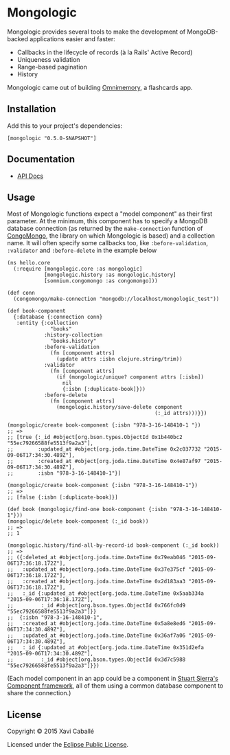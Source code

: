 # Mongologic

Mongologic provides several tools to make the development of MongoDB-backed
applications easier and faster:

- Callbacks in the lifecycle of records (à la Rails' Active Record)
- Uniqueness validation
- Range-based pagination
- History

Mongologic came out of building [Omnimemory](https://omnimemory.com/),
a flashcards app.


## Installation

Add this to your project's dependencies:

    [mongologic "0.5.0-SNAPSHOT"]


## Documentation

- [API Docs](http://xavi.github.com/mongologic)


## Usage

Most of Mongologic functions expect a "model component" as their first
parameter. At the minimum, this component has to specify a MongoDB database
connection (as returned by the `make-connection` function of
[CongoMongo](https://github.com/aboekhoff/congomongo), the library on which
Mongologic is based) and a collection name. It will often specify some
callbacks too, like `:before-validation`, `:validator` and `:before-delete`
in the example below

    (ns hello.core
      (:require [mongologic.core :as mongologic]
                [mongologic.history :as mongologic.history]
                [somnium.congomongo :as congomongo]))

    (def conn
      (congomongo/make-connection "mongodb://localhost/mongologic_test"))

    (def book-component
      {:database {:connection conn}
       :entity {:collection
                  "books"
                :history-collection
                  "books.history"
                :before-validation
                  (fn [component attrs]
                    (update attrs :isbn clojure.string/trim))
                :validator
                  (fn [component attrs]
                    (if (mongologic/unique? component attrs [:isbn])
                      nil
                      {:isbn [:duplicate-book]}))
                :before-delete
                  (fn [component attrs]
                    (mongologic.history/save-delete component
                                                    (:_id attrs)))}})

    (mongologic/create book-component {:isbn "978-3-16-148410-1 "})
    ;; =>
    ;; [true {:_id #object[org.bson.types.ObjectId 0x1b440bc2 "55ec79266588fe5513f9a2a3"],
    ;;        :updated_at #object[org.joda.time.DateTime 0x2c037732 "2015-09-06T17:34:30.489Z"],
    ;;        :created_at #object[org.joda.time.DateTime 0x4e87af97 "2015-09-06T17:34:30.489Z"],
    ;;        :isbn "978-3-16-148410-1"}]

    (mongologic/create book-component {:isbn "978-3-16-148410-1"})
    ;; =>
    ;; [false {:isbn [:duplicate-book]}]

    (def book (mongologic/find-one book-component {:isbn "978-3-16-148410-1"}))
    (mongologic/delete book-component (:_id book))
    ;; =>
    ;; 1

    (mongologic.history/find-all-by-record-id book-component (:_id book))
    ;; =>
    ;; ({:deleted_at #object[org.joda.time.DateTime 0x79eab046 "2015-09-06T17:36:18.172Z"],
    ;;   :updated_at #object[org.joda.time.DateTime 0x37e375cf "2015-09-06T17:36:18.172Z"],
    ;;   :created_at #object[org.joda.time.DateTime 0x2d183aa3 "2015-09-06T17:36:18.172Z"],
    ;;   :_id {:updated_at #object[org.joda.time.DateTime 0x5aab334a "2015-09-06T17:36:18.172Z"],
    ;;         :_id #object[org.bson.types.ObjectId 0x766fc0d9 "55ec79266588fe5513f9a2a3"]}}
    ;;  {:isbn "978-3-16-148410-1",
    ;;   :created_at #object[org.joda.time.DateTime 0x5a8e8ed6 "2015-09-06T17:34:30.489Z"],
    ;;   :updated_at #object[org.joda.time.DateTime 0x36af7a06 "2015-09-06T17:34:30.489Z"],
    ;;   :_id {:updated_at #object[org.joda.time.DateTime 0x351d2efa "2015-09-06T17:34:30.489Z"],
    ;;         :_id #object[org.bson.types.ObjectId 0x3d7c5988 "55ec79266588fe5513f9a2a3"]}})


(Each model component in an app could be a component in
[Stuart Sierra's Component framework](https://github.com/stuartsierra/component),
all of them using a common database component to share the connection.)


## License

Copyright © 2015 Xavi Caballé

Licensed under the [Eclipse Public License](LICENSE).
